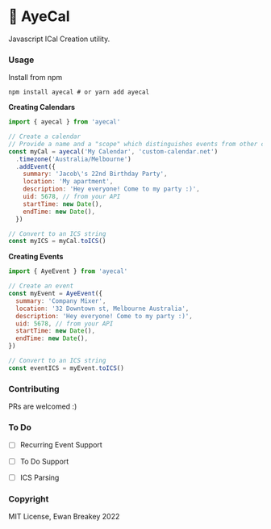 # 👀 AyeCal
Javascript ICal Creation utility.


### Usage

Install from npm
```
npm install ayecal # or yarn add ayecal
```

**Creating Calendars**
```js
import { ayecal } from 'ayecal'

// Create a calendar
// Provide a name and a "scope" which distinguishes events from other calendars
const myCal = ayecal('My Calendar', 'custom-calendar.net')
  .timezone('Australia/Melbourne')
  .addEvent({
    summary: 'Jacob\'s 22nd Birthday Party',
    location: 'My apartment',
    description: 'Hey everyone! Come to my party :)',
    uid: 5678, // from your API
    startTime: new Date(),
    endTime: new Date(),
  })

// Convert to an ICS string
const myICS = myCal.toICS()
```

**Creating Events**
```js
import { AyeEvent } from 'ayecal'

// Create an event
const myEvent = AyeEvent({
  summary: 'Company Mixer',
  location: '32 Downtown st, Melbourne Australia',
  description: 'Hey everyone! Come to my party :)',
  uid: 5678, // from your API
  startTime: new Date(),
  endTime: new Date(),
})

// Convert to an ICS string
const eventICS = myEvent.toICS()
```

### Contributing

PRs are welcomed :)

### To Do
- [ ] Recurring Event Support
- [ ] To Do Support
- [ ] ICS Parsing


### Copyright
MIT License, Ewan Breakey 2022
